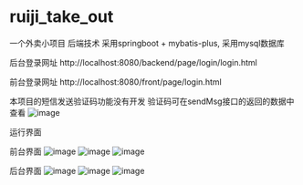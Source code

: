 # ruiji_take_out
一个外卖小项目 后端技术 采用springboot + mybatis-plus, 采用mysql数据库


后台登录网址
http://localhost:8080/backend/page/login/login.html

前台登录网址
http://localhost:8080/front/page/login.html

本项目的短信发送验证码功能没有开发
验证码可在sendMsg接口的返回的数据中查看
![image](https://github.com/LIUDDU/ruiji_take_out/assets/134271781/3c3ad425-295a-4b77-b17f-bab7a1b03598)



运行界面

前台界面
![image](https://github.com/LIUDDU/ruiji_take_out/assets/134271781/ed8304fe-dd2f-4d45-a32d-e41ba36f4550)
![image](https://github.com/LIUDDU/ruiji_take_out/assets/134271781/79298d97-c0c0-4b18-9911-0858f327fee7)
![image](https://github.com/LIUDDU/ruiji_take_out/assets/134271781/3519504a-c520-4c3b-b324-af1dee9a4f9e)

后台界面
![image](https://github.com/LIUDDU/ruiji_take_out/assets/134271781/4d199fe4-3c1e-48d6-add7-17c33a53346b)
![image](https://github.com/LIUDDU/ruiji_take_out/assets/134271781/174e15b6-adcd-431d-be70-f645535c5465)
![image](https://github.com/LIUDDU/ruiji_take_out/assets/134271781/fcad5495-7e77-4084-a7d2-810619627373)





